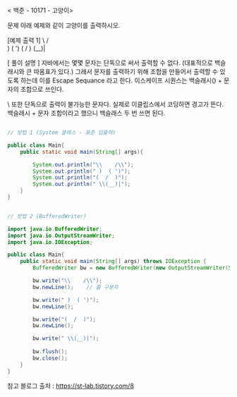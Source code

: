 < 백준 - 10171 - 고양이>

문제
아래 예제와 같이 고양이를 출력하시오.

[예제 출력 1]
\    /\
 )  ( ')
(  /  )
 \(__)|


[ 풀이 설명 ] 
자바에서는 몇몇 문자는 단독으로 써서 출력할 수 없다. (대표적으로 백슬래시와 큰 따옴표가 있다.)
그래서 문자를 출력하기 위해 조합을 만들어서 출력할 수 있도록 하는데 이를 Escape Sequance 라고 한다. 이스케이프 시퀀스는 백슬래시(\) + 문자의 조합으로 쓰인다. 

\ 또한 단독으로 출력이 불가능한 문자다. 실제로 이클립스에서 코딩하면 경고가 뜬다.
백슬래시 + 문자 조합이라고 했으니 백슬래스 두 번 쓰면 된다.


```java

// 방법 1 (System 클래스 - 표준 입출력)

public class Main{
    public static void main(String[] args){

        System.out.println("\\    /\\");
        System.out.println(" )  ( ')");
        System.out.println("(  /  )");
        System.out.println(" \\(__)|");
    }
}


```

```java

// 방법 2 (BufferedWriter)

import java.io.BufferedWriter;
import java.io.OutputStreamWriter;
import java.io.IOException;

public class Main{
    public static void main(String[] args) throws IOException {
        BufferedWriter bw = new BufferedWriter(new OutputStreamWriter(System.out));

        bw.write("\\    /\\");
        bw.newLine();    // 줄 구분자

        bw.write(" )  ( ')");
        bw.newLine();

        bw.write("(  /  )");
        bw.newLine();

        bw.write(" \\(__)|");
       
        bw.flush();
        bw.close();
    }
}


```


참고 블로그 출처 : https://st-lab.tistory.com/8


